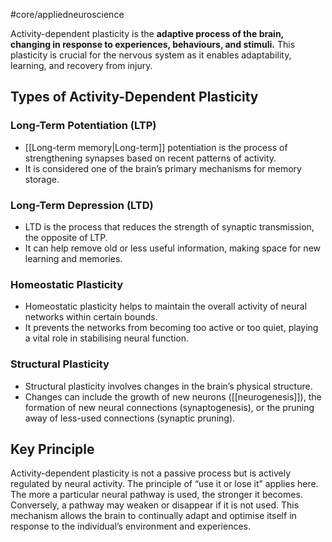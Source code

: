 #core/appliedneuroscience

Activity-dependent plasticity is the **adaptive process of the brain, changing in response to experiences, behaviours, and stimuli.** This plasticity is crucial for the nervous system as it enables adaptability, learning, and recovery from injury.

## Types of Activity-Dependent Plasticity

### Long-Term Potentiation (LTP)

- [[Long-term memory|Long-term]] potentiation is the process of strengthening synapses based on recent patterns of activity.
- It is considered one of the brain’s primary mechanisms for memory storage.

### Long-Term Depression (LTD)

- LTD is the process that reduces the strength of synaptic transmission, the opposite of LTP.
- It can help remove old or less useful information, making space for new learning and memories.

### Homeostatic Plasticity

- Homeostatic plasticity helps to maintain the overall activity of neural networks within certain bounds.
- It prevents the networks from becoming too active or too quiet, playing a vital role in stabilising neural function.

### Structural Plasticity

- Structural plasticity involves changes in the brain’s physical structure.
- Changes can include the growth of new neurons ([[neurogenesis]]), the formation of new neural connections (synaptogenesis), or the pruning away of less-used connections (synaptic pruning).

## Key Principle

Activity-dependent plasticity is not a passive process but is actively regulated by neural activity. The principle of “use it or lose it” applies here. The more a particular neural pathway is used, the stronger it becomes. Conversely, a pathway may weaken or disappear if it is not used. This mechanism allows the brain to continually adapt and optimise itself in response to the individual’s environment and experiences.
